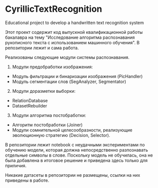 # CyrillicTextRecognition
 Educational project to develop a handwritten text recognition system

Этот проект содержит код выпускной квалификационной работы бакалавра на тему "Исследование алгоритма распознавания рукописного текста с использованием машинного обучения". В репозитории лежит и сама работа.

Реализованы следующие модули системы распознавания.
1. Модули предобработки изображения:
* Модуль фильтрации и бинаризации изображения (PicHandler)
* Модуль сегментации слов (SegAnalyzer, Segmentator)
2. Модули доразметки выборки:
* RelationDatabase
* DatasetRebuilder
3. Модули алгоритма постобработки:
* Алгоритм постобработки (Joiner)
* Модули сомнительной целесообразности, реализующие эволюционную стратегию (Decision, Selector).


В репозитории лежит notebook с неудачными экспериментами по обучению модели, которая должна непосредственно разпознавать отдельные символы в слове. Поскольку модель не обучилась, она не была добавлена в итоговое решение и приведена здесь только для приличия. 

Никакие датасеты в репозитории не размещены, ссылки на них приведены в работе.